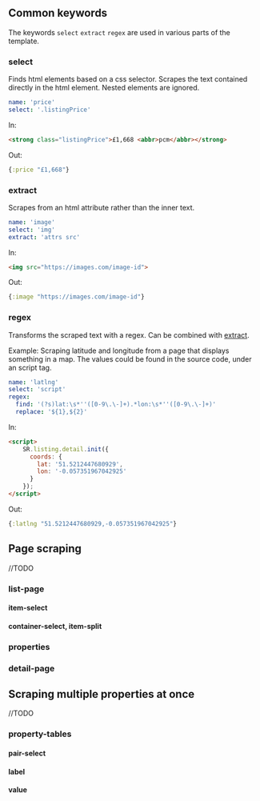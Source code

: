 ## Common keywords
The keywords `select` `extract` `regex` are used in various parts of the template. 

### select
Finds html elements based on a css selector.
Scrapes the text contained directly in the html element. Nested elements are ignored.
```yaml
name: 'price'
select: '.listingPrice'
```
In:
```html
<strong class="listingPrice">£1,668 <abbr>pcm</abbr></strong>
```
Out:
```clojure
{:price "£1,668"}
```

### extract
Scrapes from an html attribute rather than the inner text.
```yaml
name: 'image'
select: 'img'
extract: 'attrs src'
```
In:
```html
<img src="https://images.com/image-id">
```
Out:
```clojure
{:image "https://images.com/image-id"}
```

### regex
Transforms the scraped text with a regex. Can be combined with [extract](#extract).

Example: Scraping latitude and longitude from a page that displays something in a map. 
The values could be found in the source code, under an script tag.
```yaml
name: 'latlng'
select: 'script'
regex:
  find: '(?s)lat:\s*''([0-9\.\-]+).*lon:\s*''([0-9\.\-]+)'
  replace: '${1},${2}'
```
In:
```html
<script>
    SR.listing.detail.init({
      coords: {
        lat: '51.5212447680929',
        lon: '-0.057351967042925'
      }
    });
</script>
```
Out:
```clojure
{:latlng "51.5212447680929,-0.057351967042925"}
```


## Page scraping
//TODO

### list-page
#### item-select
#### container-select, item-split
### properties
    
### detail-page


## Scraping multiple properties at once
//TODO

### property-tables
#### pair-select
#### label
#### value
